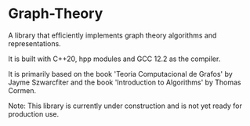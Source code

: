 # Graph-Theory
A library that efficiently implements graph theory algorithms and representations.

It is built with C++20, hpp modules and GCC 12.2 as the compiler.

It is primarily based on the book 'Teoria Computacional de Grafos' by Jayme Szwarcfiter and the book 'Introduction to Algorithms' by Thomas Cormen.

Note: This library is currently under construction and is not yet ready for production use.

